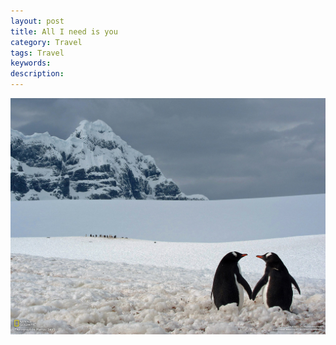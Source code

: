 ```yaml
---
layout: post
title: All I need is you
category: Travel
tags: Travel
keywords:
description:
---
```


![1](/public/img/sweet_penguin.jpg)
